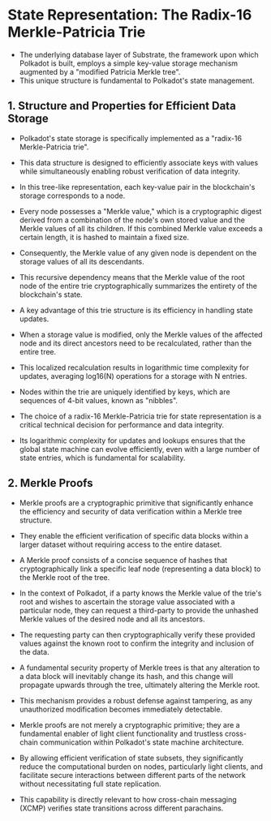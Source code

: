 # State Representation: The Radix-16 Merkle-Patricia Trie

- The underlying database layer of Substrate, the framework upon which Polkadot is built, employs a simple key-value storage mechanism augmented by a "modified Patricia Merkle tree".
- This unique structure is fundamental to Polkadot's state management.

## 1. Structure and Properties for Efficient Data Storage

- Polkadot's state storage is specifically implemented as a "radix-16 Merkle-Patricia trie".
- This data structure is designed to efficiently associate keys with values while simultaneously enabling robust verification of data integrity.
- In this tree-like representation, each key-value pair in the blockchain's storage corresponds to a node.
- Every node possesses a "Merkle value," which is a cryptographic digest derived from a combination of the node's own stored value and the Merkle values of all its children. If this combined Merkle value exceeds a certain length, it is hashed to maintain a fixed size.
- Consequently, the Merkle value of any given node is dependent on the storage values of all its descendants.
- This recursive dependency means that the Merkle value of the root node of the entire trie cryptographically summarizes the entirety of the blockchain's state.

- A key advantage of this trie structure is its efficiency in handling state updates.
- When a storage value is modified, only the Merkle values of the affected node and its direct ancestors need to be recalculated, rather than the entire tree.
- This localized recalculation results in logarithmic time complexity for updates, averaging log16(N) operations for a storage with N entries.
- Nodes within the trie are uniquely identified by keys, which are sequences of 4-bit values, known as "nibbles".
- The choice of a radix-16 Merkle-Patricia trie for state representation is a critical technical decision for performance and data integrity.
- Its logarithmic complexity for updates and lookups ensures that the global state machine can evolve efficiently, even with a large number of state entries, which is fundamental for scalability.

## 2. Merkle Proofs

- Merkle proofs are a cryptographic primitive that significantly enhance the efficiency and security of data verification within a Merkle tree structure.
- They enable the efficient verification of specific data blocks within a larger dataset without requiring access to the entire dataset.
- A Merkle proof consists of a concise sequence of hashes that cryptographically link a specific leaf node (representing a data block) to the Merkle root of the tree.

- In the context of Polkadot, if a party knows the Merkle value of the trie's root and wishes to ascertain the storage value associated with a particular node, they can request a third-party to provide the unhashed Merkle values of the desired node and all its ancestors.
- The requesting party can then cryptographically verify these provided values against the known root to confirm the integrity and inclusion of the data.
- A fundamental security property of Merkle trees is that any alteration to a data block will inevitably change its hash, and this change will propagate upwards through the tree, ultimately altering the Merkle root.
- This mechanism provides a robust defense against tampering, as any unauthorized modification becomes immediately detectable.

- Merkle proofs are not merely a cryptographic primitive; they are a fundamental enabler of light client functionality and trustless cross-chain communication within Polkadot's state machine architecture.
- By allowing efficient verification of state subsets, they significantly reduce the computational burden on nodes, particularly light clients, and facilitate secure interactions between different parts of the network without necessitating full state replication.
- This capability is directly relevant to how cross-chain messaging (XCMP) verifies state transitions across different parachains.
